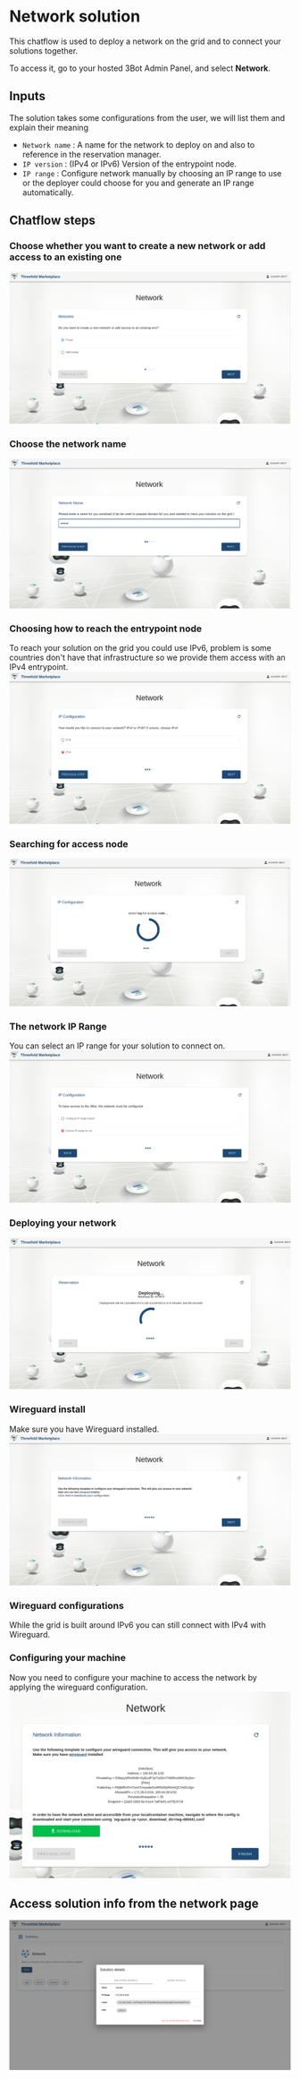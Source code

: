 # Network solution

This chatflow is used to deploy a network on the grid and to connect your solutions together.

To access it, go to your hosted 3Bot Admin Panel, and select __Network__.

## Inputs

The solution takes some configurations from the user, we will list them and explain their meaning

- `Network name` : A name for the network to deploy on and also to reference in the reservation manager.
- `IP version` : (IPv4 or IPv6) Version of the entrypoint node.
- `IP range` : Configure network manually by choosing an IP range to use or the deployer could choose for you and generate an IP range automatically.

## Chatflow steps

### Choose whether you want to create a new network or add access to an existing one

![Step1](img/network_1.png)

### Choose the network name
![Step2](img/network_2.png)

### Choosing how to reach the entrypoint node
To reach your solution on the grid you could use IPv6, problem is some countries don't have that infrastructure so we provide them access with an IPv4 entrypoint.
![Step3](img/network_3.png)

### Searching for access node
![Step4](img/network_4.png)

### The network IP Range
You can select an IP range for your solution to connect on.
![Step5](img/network_5.png)

### Deploying your network
![Step6](img/network_6.png)

### Wireguard install
Make sure you have Wireguard installed.
![Step7](img/network_7.png)

### Wireguard configurations
While the grid is built around IPv6 you can still connect with IPv4 with Wireguard.

### Configuring your machine
Now you need to configure your machine to access the network by applying the wireguard configuration.
![Step8](img/network_8.png)


## Access solution info from the network page
![Step9](img/network_10.png)
